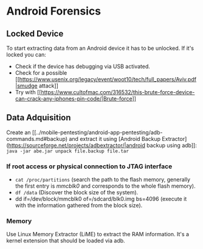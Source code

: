 # Android Forensics


## Locked Device

To start extracting data from an Android device it has to be unlocked. If it's locked you can:

- Check if the device has debugging via USB activated.
- Check for a possible [[https://www.usenix.org/legacy/event/woot10/tech/full_papers/Aviv.pdf|smudge attack]]
- Try with [[https://www.cultofmac.com/316532/this-brute-force-device-can-crack-any-iphones-pin-code/|Brute-force]]

## Data Adquisition

Create an [[../mobile-pentesting/android-app-pentesting/adb-commands.md#backup) and extract it using [Android Backup Extractor](https://sourceforge.net/projects/adbextractor/|android backup using adb]]: `java -jar abe.jar unpack file.backup file.tar`

### If root access or physical connection to JTAG interface

- `cat /proc/partitions` (search the path to the flash memory, generally the first entry is _mmcblk0_ and corresponds to the whole flash memory).
- `df /data` (Discover the block size of the system).
- dd if=/dev/block/mmcblk0 of=/sdcard/blk0.img bs=4096 (execute it with the information gathered from the block size).

### Memory

Use Linux Memory Extractor (LiME) to extract the RAM information. It's a kernel extension that should be loaded via adb.



